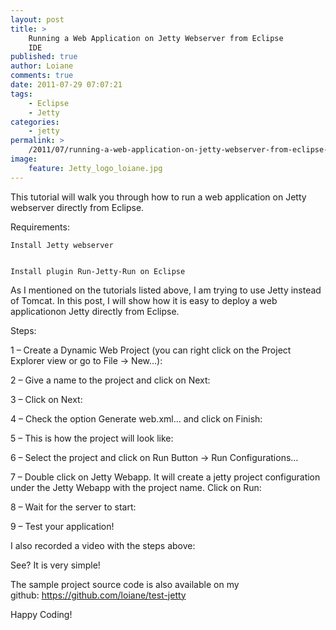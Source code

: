```yaml
---
layout: post
title: >
    Running a Web Application on Jetty Webserver from Eclipse
    IDE
published: true
author: Loiane
comments: true
date: 2011-07-29 07:07:21
tags:
    - Eclipse
    - Jetty
categories:
    - jetty
permalink: >
    /2011/07/running-a-web-application-on-jetty-webserver-from-eclipse-ide
image:
    feature: Jetty_logo_loiane.jpg
---
```


  This tutorial will walk you through how to run a web application on Jetty webserver directly from Eclipse.





  Requirements:



  
    Install Jetty webserver
  
  
    Install plugin Run-Jetty-Run on Eclipse
  



  As I mentioned on the tutorials listed above, I am trying to use Jetty instead of Tomcat. In this post, I will show how it is easy to deploy a web applicationon Jetty directly from Eclipse.



  Steps:



  1 – Create a Dynamic Web Project (you can right click on the Project Explorer view or go to File -> New…):



  



  2 – Give a name to the project and click on Next:



  



  3 – Click on Next:



  



  4 – Check the option Generate web.xml… and click on Finish:



  



  5 – This is how the project will look like:



  



  6 – Select the project and click on Run Button -> Run Configurations…



  



  7 – Double click on Jetty Webapp. It will create a jetty project configuration under the Jetty Webapp with the project name. Click on Run:



  



  8 – Wait for the server to start:



  



  9 – Test your application!



  



  I also recorded a video with the steps above:






  See? It is very simple!



  The sample project source code is also available on my github: https://github.com/loiane/test-jetty



  Happy Coding! 
